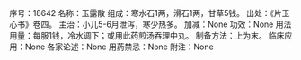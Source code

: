 序号：18642
名称：玉露散
组成：寒水石1两，滑石1两，甘草5钱。
出处：《片玉心书》卷四。
主治：小儿5-6月泄泻，寒少热多。
加减：None
功效：None
用法用量：每服1钱，冷水调下；或用此药煎汤吞理中丸。
制备方法：上为末。
临床应用：None
各家论述：None
用药禁忌：None
附注：None
